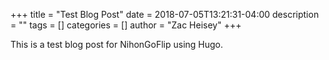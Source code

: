 +++
title = "Test Blog Post"
date = 2018-07-05T13:21:31-04:00
description = ""
tags = []
categories = []
author = "Zac Heisey"
+++

This is a test blog post for NihonGoFlip using Hugo.
